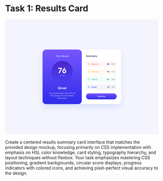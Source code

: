 # Task 1: Results Card

![Design](design/img.png)

Create a centered results summary card interface that matches the provided design mockup, focusing primarily on CSS implementation with emphasis on HSL color knowledge, card styling, typography hierarchy, and layout techniques without flexbox. Your task emphasizes mastering CSS positioning, gradient backgrounds, circular score displays, progress indicators with colored icons, and achieving pixel-perfect visual accuracy to the design.